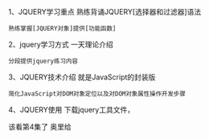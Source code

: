 1、JQUERY学习重点
    熟练背诵JQUERY[选择器和过滤器]语法

    熟练掌握[JQUERY对象]提供[功能函数]

2、jquery学习方式
    一天理论介绍

    分段提供jquery练习内容

3、JQUERY技术介绍
    就是JavaScript的封装版

    简化JavaScript对DOM对象定位以及对DOM对象属性操作开发步骤

4、JQUERY使用
    下载jquery工具文件，

该看第4集了 奥里给